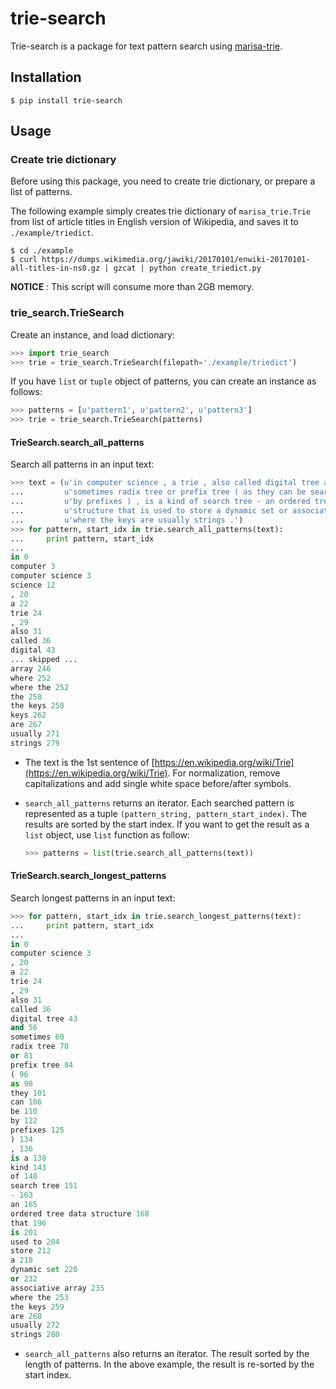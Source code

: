 # trie-search
Trie-search is a package for text pattern search using [marisa-trie](https://github.com/pytries/marisa-trie).

## Installation

```
$ pip install trie-search
```

## Usage

### Create trie dictionary
Before using this package, you need to create trie dictionary, or prepare a list of patterns.

The following example simply creates trie dictionary of `marisa_trie.Trie` from list of article titles in English version of Wikipedia, and saves it to `./example/triedict`.


```
$ cd ./example
$ curl https://dumps.wikimedia.org/jawiki/20170101/enwiki-20170101-all-titles-in-ns0.gz | gzcat | python create_triedict.py
```

**NOTICE** : This script will consume more than 2GB memory.

### trie_search.TrieSearch
Create an instance, and load dictionary:

```python
>>> import trie_search
>>> trie = trie_search.TrieSearch(filepath='./example/triedict')
```

If you have `list` or `tuple` object of patterns, you can create an instance as follows:

```python
>>> patterns = [u'pattern1', u'pattern2', u'pattern3']
>>> trie = trie_search.TrieSearch(patterns)
```

#### TrieSearch.search\_all\_patterns
Search all patterns in an input text:

```python
>>> text = (u'in computer science , a trie , also called digital tree and '
...         u'sometimes radix tree or prefix tree ( as they can be searched '
...         u'by prefixes ) , is a kind of search tree - an ordered tree data '
...         u'structure that is used to store a dynamic set or associative array '
...         u'where the keys are usually strings .')
>>> for pattern, start_idx in trie.search_all_patterns(text):
...     print pattern, start_idx
...
in 0
computer 3
computer science 3
science 12
, 20
a 22
trie 24
, 29
also 31
called 36
digital 43
... skipped ...
array 246
where 252
where the 252
the 258
the keys 258
keys 262
are 267
usually 271
strings 279 
```

* The text is the 1st sentence of [https://en.wikipedia.org/wiki/Trie](https://en.wikipedia.org/wiki/Trie). For normalization, remove capitalizations and add single white space before/after symbols.
* `search_all_patterns` returns an iterator. Each searched pattern is represented as a tuple `(pattern_string, pattern_start_index)`. The results are sorted by the start index. If you want to get the result as a `list` object, use `list` function as follow:
	
	```python
	>>> patterns = list(trie.search_all_patterns(text))
	```

#### TrieSearch.search\_longest\_patterns
Search longest patterns in an input text:

```python
>>> for pattern, start_idx in trie.search_longest_patterns(text):
...     print pattern, start_idx
...
in 0
computer science 3
, 20
a 22
trie 24
, 29
also 31
called 36
digital tree 43
and 56
sometimes 60
radix tree 70
or 81
prefix tree 84
( 96
as 98
they 101
can 106
be 110
by 122
prefixes 125
) 134
, 136
is a 138
kind 143
of 148
search tree 151
- 163
an 165
ordered tree data structure 168
that 196
is 201
used to 204
store 212
a 218
dynamic set 220
or 232
associative array 235
where the 253
the keys 259
are 268
usually 272
strings 280
```

* `search_all_patterns` also returns an iterator. The result sorted by the length of patterns. In the above example, the result is re-sorted by the start index.
